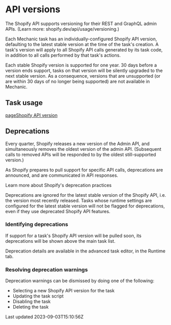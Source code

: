 # API versions

The Shopify API supports versioning for their REST and GraphQL admin APIs. (Learn more: shopify.dev/api/usage/versioning.)

Each Mechanic task has an individually-configured Shopify API version, defaulting to the latest stable version at the time of the task's creation. A task's version will apply to all Shopify API calls generated by its task code, in addition to all calls performed by that task's actions.

Each stable Shopify version is supported for one year. 30 days before a version ends support, tasks on that version will be silently upgraded to the next stable version. As a consequence, versions that are unsupported (or are within 30 days of no longer being supported) are not available in Mechanic.

## Task usage
[pageShopify API version](/core/tasks/shopify-api-version)
## Deprecations

Every quarter, Shopify releases a new version of the Admin API, and simultaneously removes the oldest version of the admin API. (Subsequent calls to removed APIs will be responded to by the oldest still-supported version.)

As Shopify prepares to pull support for specific API calls, deprecations are announced, and are communicated in API responses.

Learn more about Shopify's deprecation practices

Deprecations are ignored for the latest stable version of the Shopify API, i.e. the version most recently released. Tasks whose runtime settings are configured for the latest stable version will not be flagged for deprecations, even if they use deprecated Shopify API features.

### Identifying deprecations

If support for a task's Shopify API version will be pulled soon, its deprecations will be shown above the main task list.

Deprecation details are available in the advanced task editor, in the Runtime tab.

### Resolving deprecation warnings

Deprecation warnings can be dismissed by doing one of the following:

- Selecting a new Shopify API version for the task
- Updating the task script
- Disabling the task
- Deleting the task

Last updated 2023-09-03T15:10:56Z